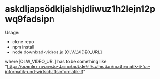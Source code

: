 # askdljapsödkljalshjdliwuz1h2lejn12pwq9fadsipn
Usage:
* clone repo
* npm install
* node download-videos.js [OLW_VIDEO_URL]

where [OLW_VIDEO_URL] has to be something like "https://openlearnware.tu-darmstadt.de/#!/collection/mathematik-ii-fur-informatik-und-wirtschaftsinformatik-3"
